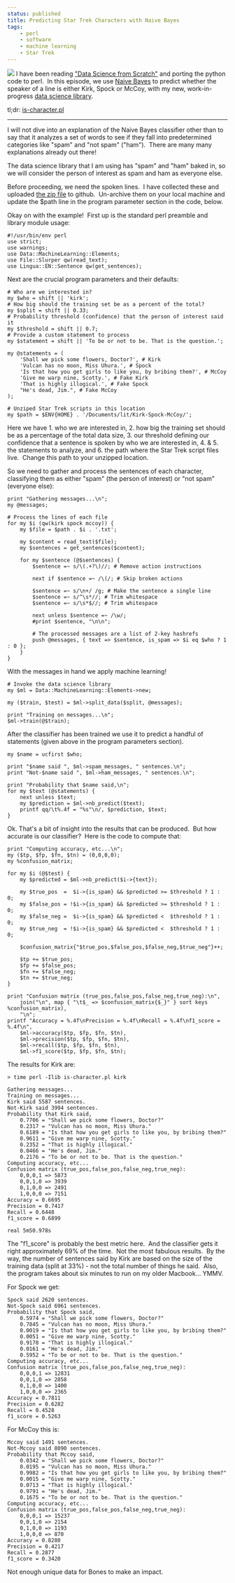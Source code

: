 ```yaml
---
status: published
title: Predicting Star Trek Characters with Naive Bayes
tags:
    - perl
    - software
    - machine learning
    - Star Trek
---
```


![](kirk-and-spock.jpg)
I have been reading ["Data Science from Scratch"](https://www.oreilly.com/library/view/data-science-from/9781492041122/) and porting the python code to perl.  In this episode, we use [Naive Bayes](https://en.wikipedia.org/wiki/Naive_Bayes_classifier) to predict whether the speaker of a line is either Kirk, Spock or McCoy, with my new, work-in-progress [data science library](https://github.com/ology/Data-Science-FromScratch).

tl;dr: [is-character.pl](https://github.com/ology/Data-Science-FromScratch/blob/master/eg/is-character.pl)

---

I will not dive into an explanation of the Naive Bayes classifier other than to say that it analyzes a set of words to see if they fall into predetermined categories like "spam" and "not spam" ("ham").  There are many many explanations already out there!

The data science library that I am using has "spam" and "ham" baked in, so we will consider the person of interest as spam and ham as everyone else.

Before proceeding, we need the spoken lines.  I have collected these and uploaded [the zip file](https://github.com/ology/Machine-Learning/blob/master/Kirk-Spock-McCoy.zip) to github.  Un-archive them on your local machine and update the $path line in the program parameter section in the code, below.

Okay on with the example!  First up is the standard perl preamble and library module usage:

    #!/usr/bin/env perl
    use strict;
    use warnings;
    use Data::MachineLearning::Elements;
    use File::Slurper qw(read_text);
    use Lingua::EN::Sentence qw(get_sentences);

Next are the crucial program parameters and their defaults:

    # Who are we interested in?
    my $who = shift || 'kirk';
    # How big should the training set be as a percent of the total?
    my $split = shift || 0.33;
    # Probability threshold (confidence) that the person of interest said it
    my $threshold = shift || 0.7;
    # Provide a custom statement to process
    my $statement = shift || 'To be or not to be. That is the question.';

    my @statements = (
        'Shall we pick some flowers, Doctor?', # Kirk
        'Vulcan has no moon, Miss Uhura.', # Spock
        'Is that how you get girls to like you, by bribing them?', # McCoy
        'Give me warp nine, Scotty.', # Fake Kirk
        'That is highly illogical.', # Fake Spock
        "He's dead, Jim.", # Fake McCoy
    );

    # Unziped Star Trek scripts in this location
    my $path = $ENV{HOME} . '/Documents/lit/Kirk-Spock-McCoy/';

Here we have 1. who we are interested in, 2. how big the training set should be as a percentage of the total data size, 3. our threshold defining our confidence that a sentence is spoken by who we are interested in, 4. & 5. the statements to analyze, and 6. the path where the Star Trek script files live.  Change this path to your unzipped location.

So we need to gather and process the sentences of each character, classifying them as either "spam" (the person of interest) or "not spam" (everyone else):

    print "Gathering messages...\n";
    my @messages;

    # Process the lines of each file
    for my $i (qw(kirk spock mccoy)) {
        my $file = $path . $i . '.txt';

        my $content = read_text($file);
        my $sentences = get_sentences($content);

        for my $sentence (@$sentences) {
            $sentence =~ s/\(.+?\)//; # Remove action instructions

            next if $sentence =~ /\(/; # Skip broken actions

            $sentence =~ s/\n+/ /g; # Make the sentence a single line
            $sentence =~ s/^\s*//; # Trim whitespace
            $sentence =~ s/\s*$//; # Trim whitespace

            next unless $sentence =~ /\w/;
            #print $sentence, "\n\n";

            # The processed messages are a list of 2-key hashrefs
            push @messages, { text => $sentence, is_spam => $i eq $who ? 1 : 0 };
        }
    }

With the messages in hand we apply machine learning!

    # Invoke the data science library
    my $ml = Data::MachineLearning::Elements->new;

    my ($train, $test) = $ml->split_data($split, @messages);

    print "Training on messages...\n";
    $ml->train(@$train);

After the classifier has been trained we use it to predict a handful of statements (given above in the program parameters section).

    my $name = ucfirst $who;

    print "$name said ", $ml->spam_messages, " sentences.\n";
    print "Not-$name said ", $ml->ham_messages, " sentences.\n";

    print "Probability that $name said,\n";
    for my $text (@statements) {
        next unless $text;
        my $prediction = $ml->nb_predict($text);
        printf qq/\t%.4f = "%s"\n/, $prediction, $text;
    }

Ok. That's a bit of insight into the results that can be produced.  But how accurate is our classifier?  Here is the code to compute that:

    print "Computing accuracy, etc...\n";
    my ($tp, $fp, $fn, $tn) = (0,0,0,0);
    my %confusion_matrix;

    for my $i (@$test) {
        my $predicted = $ml->nb_predict($i->{text});

        my $true_pos  =  $i->{is_spam} && $predicted >= $threshold ? 1 : 0;
        my $false_pos = !$i->{is_spam} && $predicted >= $threshold ? 1 : 0;
        my $false_neg =  $i->{is_spam} && $predicted <  $threshold ? 1 : 0;
        my $true_neg  = !$i->{is_spam} && $predicted <  $threshold ? 1 : 0;

        $confusion_matrix{"$true_pos,$false_pos,$false_neg,$true_neg"}++;

        $tp += $true_pos;
        $fp += $false_pos;
        $fn += $false_neg;
        $tn += $true_neg;
    }

    print "Confusion matrix (true_pos,false_pos,false_neg,true_neg):\n",
        join("\n", map { "\t$_ => $confusion_matrix{$_}" } sort keys %confusion_matrix),
        "\n";
    printf "Accuracy = %.4f\nPrecision = %.4f\nRecall = %.4f\nf1_score = %.4f\n",
        $ml->accuracy($tp, $fp, $fn, $tn),
        $ml->precision($tp, $fp, $fn, $tn),
        $ml->recall($tp, $fp, $fn, $tn),
        $ml->f1_score($tp, $fp, $fn, $tn);

The results for Kirk are:

    > time perl -Ilib is-character.pl kirk

    Gathering messages...
    Training on messages...
    Kirk said 5587 sentences.
    Not-Kirk said 3994 sentences.
    Probability that Kirk said,
        0.7706 = "Shall we pick some flowers, Doctor?"
        0.2317 = "Vulcan has no moon, Miss Uhura."
        0.6189 = "Is that how you get girls to like you, by bribing them?"
        0.9611 = "Give me warp nine, Scotty."
        0.2352 = "That is highly illogical."
        0.0466 = "He's dead, Jim."
        0.2176 = "To be or not to be. That is the question."
    Computing accuracy, etc...
    Confusion matrix (true_pos,false_pos,false_neg,true_neg):
        0,0,0,1 => 5873
        0,0,1,0 => 3939
        0,1,0,0 => 2491
        1,0,0,0 => 7151
    Accuracy = 0.6695
    Precision = 0.7417
    Recall = 0.6448
    f1_score = 0.6899

    real 5m50.978s

The "f1_score" is probably the best metric here.  And the classifier gets it right approximately 69% of the time.  Not the most fabulous results.  By the way, the number of sentences said by Kirk are based on the size of the training data (split at 33%) - not the total number of things he said.  Also, the program takes about six minutes to run on my older Macbook... YMMV.

For Spock we get:

    Spock said 2620 sentences.
    Not-Spock said 6961 sentences.
    Probability that Spock said,
        0.5974 = "Shall we pick some flowers, Doctor?"
        0.7845 = "Vulcan has no moon, Miss Uhura."
        0.0019 = "Is that how you get girls to like you, by bribing them?"
        0.0051 = "Give me warp nine, Scotty."
        0.9170 = "That is highly illogical."
        0.0161 = "He's dead, Jim."
        0.5952 = "To be or not to be. That is the question."
    Computing accuracy, etc...
    Confusion matrix (true_pos,false_pos,false_neg,true_neg):
        0,0,0,1 => 12831
        0,0,1,0 => 2858
        0,1,0,0 => 1400
        1,0,0,0 => 2365
    Accuracy = 0.7811
    Precision = 0.6282
    Recall = 0.4528
    f1_score = 0.5263

For McCoy this is:

    Mccoy said 1491 sentences.
    Not-Mccoy said 8090 sentences.
    Probability that Mccoy said,
        0.0342 = "Shall we pick some flowers, Doctor?"
        0.0195 = "Vulcan has no moon, Miss Uhura."
        0.9982 = "Is that how you get girls to like you, by bribing them?"
        0.0015 = "Give me warp nine, Scotty."
        0.0713 = "That is highly illogical."
        0.9791 = "He's dead, Jim."
        0.1675 = "To be or not to be. That is the question."
    Computing accuracy, etc...
    Confusion matrix (true_pos,false_pos,false_neg,true_neg):
        0,0,0,1 => 15237
        0,0,1,0 => 2154
        0,1,0,0 => 1193
        1,0,0,0 => 870
    Accuracy = 0.8280
    Precision = 0.4217
    Recall = 0.2877
    f1_score = 0.3420

Not enough unique data for Bones to make an impact.

